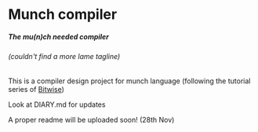 # Munch compiler

##### The mu(n)ch needed compiler
###### (couldn't find a more lame tagline)

This is a compiler design project for munch language (following the tutorial series of [Bitwise](https://www.youtube.com/channel/UCguWV1bZg1QiWbY32vGnOLw))

Look at DIARY.md for updates

A proper readme will be uploaded soon! (28th Nov)
